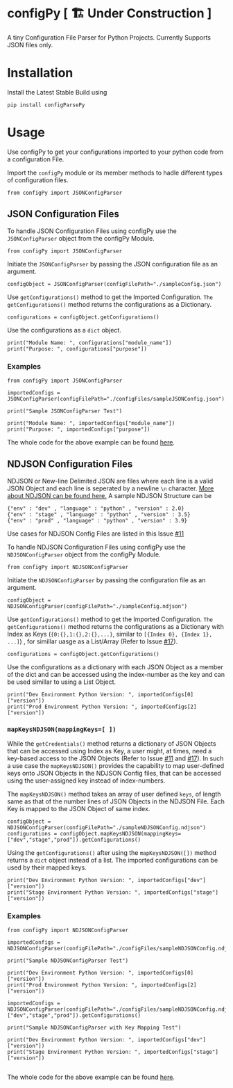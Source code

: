 # configPy [ 🏗 Under Construction ]

A tiny Configuration File Parser for Python Projects. Currently Supports JSON files only. 

# Installation

Install the Latest Stable Build using 
```
pip install configParsePy
```

# Usage 

Use configPy to get your configurations imported to your python code from a configuration File.

Import the `configPy` module or its member methods to hadle different types of configuration files.
```
from configPy import JSONConfigParser 
```

## JSON Configuration Files

To handle JSON Configuration Files using configPy use the `JSONConfigParser` object from the configPy Module.
```
from configPy import JSONConfigParser
```
Initiate the `JSONConfigParser` by passing the JSON configuration file as an argument.
```
configObject = JSONConfigParser(configFilePath="./sampleConfig.json")
```
Use `getConfigurations()` method to get the Imported Configuration. `The getConfigurations()` method returns the configurations as a Dictionary.
```
configurations = configObject.getConfigurations()
```
Use the configurations as a `dict` object.
```
print("Module Name: ", configurations["module_name"])
print("Purpose: ", configurations["purpose"])
```
### Examples

```
from configPy import JSONConfigParser

importedConfigs = JSONConfigParser(configFilePath="./configFiles/sampleJSONConfig.json").getConfigurations()

print("Sample JSONConfigParser Test")

print("Module Name: ", importedConfigs["module_name"])
print("Purpose: ", importedConfigs["purpose"])

```
The whole code for the above example can be found [here](https://github.com/TanmoySG/configPy/blob/main/examples/jsonConfig_EXAMPLE.py).

## NDJSON Configuration Files

NDJSON or New-line Delimited JSON are files where each line is a valid JSON Object and each line is seperated by a newline `\n` character. [More about NDJSON can be found here.](http://ndjson.org/) A sample NDJSON Structure can be
```
{"env" : "dev" , "language" : "python" , "version" : 2.0}
{"env" : "stage" , "language" : "python" , "version" : 3.5}
{"env" : "prod" , "language" : "python" , "version" : 3.9}
```
Use cases for NDJSON Config Files are listed in this Issue [#11](https://github.com/TanmoySG/configPy/issues/11)

To handle NDJSON Configuration Files using configPy use the `NDJSONConfigParser` object from the configPy Module.
```
from configPy import NDJSONConfigParser
```
Initiate the `NDJSONConfigParser` by passing the configuration file as an argument.
```
configObject = NDJSONConfigParser(configFilePath="./sampleConfig.ndjson")
```
Use `getConfigurations()` method to get the Imported Configuration. `The getConfigurations()` method returns the configurations as a Dictionary with Index as Keys (```{0:{},1:{},2:{},...}```, similar to ```[{Index 0}, {Index 1}, ...]```) , for simillar uasge as a List/Array (Refer to Issue [#17](https://github.com/TanmoySG/configPy/issues/17)).
```
configurations = configObject.getConfigurations()
```
Use the configurations as a dictionary with each JSON Object as a member of the dict and can be accessed using the index-number as the key and can be used simillar to using a List Object.
```
print("Dev Environment Python Version: ", importedConfigs[0]["version"])
print("Prod Environment Python Version: ", importedConfigs[2]["version"])
```

### `mapKeysNDJSON(mappingKeys=[ ])` 

While the `getCredentials()` method returns a dictionary of JSON Objects that can be accessed using Index as Key, a user might, at times, need a key-based access to the JSON Objects (Refer to Issue [#11](https://github.com/TanmoySG/configPy/issues/11) and [#17](https://github.com/TanmoySG/configPy/issues/17)). In such a use case the `mapKeysNDJSON()` provides the capability to map user-defined keys onto JSON Objects in the NDJSON Config files, that can be accessed using the user-assigned key instead of index-numbers.

The `mapKeysNDJSON()` method takes an array of user defined `keys`, of length same as that of the number lines of JSON Objects in the NDJSON File. Each Key is mapped to the JSON Object of same index.
```
configObject = NDJSONConfigParser(configFilePath="./sampleNDJSONConfig.ndjson")
configurations = configObject.mapKeysNDJSON(mappingKeys=["dev","stage","prod"]).getConfigurations()
```
Using the `getConfigurations()` after using the `mapKeysNDJSON([])` method returns a `dict` object instead of a list. The imported configurations can be used by their mapped keys.
```
print("Dev Environment Python Version: ", importedConfigs["dev"]["version"])
print("Stage Environment Python Version: ", importedConfigs["stage"]["version"])
```
### Examples

```
from configPy import NDJSONConfigParser

importedConfigs = NDJSONConfigParser(configFilePath="./configFiles/sampleNDJSONConfig.ndjson").getConfigurations()

print("Sample NDJSONConfigParser Test")

print("Dev Environment Python Version: ", importedConfigs[0]["version"])
print("Prod Environment Python Version: ", importedConfigs[2]["version"])

importedConfigs = NDJSONConfigParser(configFilePath="./configFiles/sampleNDJSONConfig.ndjson").mapKeysNDJSON(mappingKeys=["dev","stage","prod"]).getConfigurations()

print("Sample NDJSONConfigParser with Key Mapping Test")

print("Dev Environment Python Version: ", importedConfigs["dev"]["version"])
print("Stage Environment Python Version: ", importedConfigs["stage"]["version"])


```
The whole code for the above example can be found [here](https://github.com/TanmoySG/configPy/blob/main/examples/ndjsonConfig_EXAMPLE.py).



